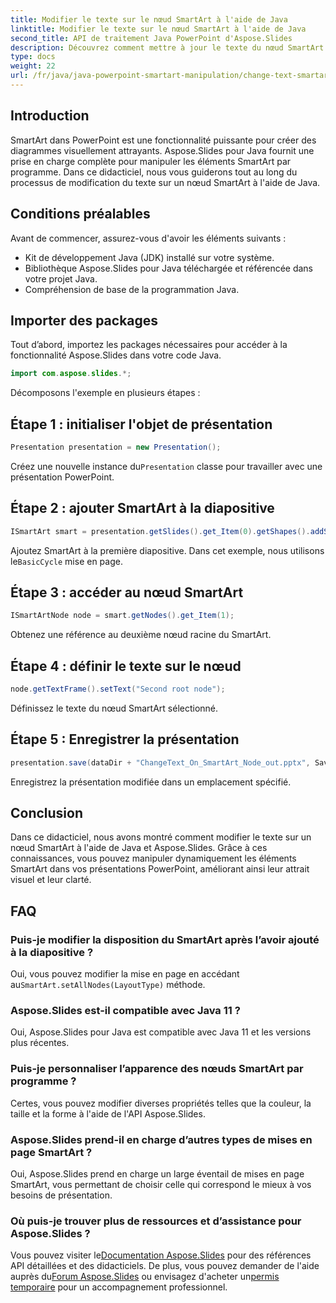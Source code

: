 ```yaml
---
title: Modifier le texte sur le nœud SmartArt à l'aide de Java
linktitle: Modifier le texte sur le nœud SmartArt à l'aide de Java
second_title: API de traitement Java PowerPoint d'Aspose.Slides
description: Découvrez comment mettre à jour le texte du nœud SmartArt dans PowerPoint à l'aide de Java avec Aspose.Slides, améliorant ainsi la personnalisation de la présentation.
type: docs
weight: 22
url: /fr/java/java-powerpoint-smartart-manipulation/change-text-smartart-node-java/
---
```

## Introduction
SmartArt dans PowerPoint est une fonctionnalité puissante pour créer des diagrammes visuellement attrayants. Aspose.Slides pour Java fournit une prise en charge complète pour manipuler les éléments SmartArt par programme. Dans ce didacticiel, nous vous guiderons tout au long du processus de modification du texte sur un nœud SmartArt à l'aide de Java.
## Conditions préalables
Avant de commencer, assurez-vous d'avoir les éléments suivants :
- Kit de développement Java (JDK) installé sur votre système.
- Bibliothèque Aspose.Slides pour Java téléchargée et référencée dans votre projet Java.
- Compréhension de base de la programmation Java.

## Importer des packages
Tout d’abord, importez les packages nécessaires pour accéder à la fonctionnalité Aspose.Slides dans votre code Java.
```java
import com.aspose.slides.*;
```
Décomposons l'exemple en plusieurs étapes :
## Étape 1 : initialiser l'objet de présentation
```java
Presentation presentation = new Presentation();
```
 Créez une nouvelle instance du`Presentation` classe pour travailler avec une présentation PowerPoint.
## Étape 2 : ajouter SmartArt à la diapositive
```java
ISmartArt smart = presentation.getSlides().get_Item(0).getShapes().addSmartArt(10, 10, 400, 300, SmartArtLayoutType.BasicCycle);
```
 Ajoutez SmartArt à la première diapositive. Dans cet exemple, nous utilisons le`BasicCycle` mise en page.
## Étape 3 : accéder au nœud SmartArt
```java
ISmartArtNode node = smart.getNodes().get_Item(1);
```
Obtenez une référence au deuxième nœud racine du SmartArt.
## Étape 4 : définir le texte sur le nœud
```java
node.getTextFrame().setText("Second root node");
```
Définissez le texte du nœud SmartArt sélectionné.
## Étape 5 : Enregistrer la présentation
```java
presentation.save(dataDir + "ChangeText_On_SmartArt_Node_out.pptx", SaveFormat.Pptx);
```
Enregistrez la présentation modifiée dans un emplacement spécifié.

## Conclusion
Dans ce didacticiel, nous avons montré comment modifier le texte sur un nœud SmartArt à l'aide de Java et Aspose.Slides. Grâce à ces connaissances, vous pouvez manipuler dynamiquement les éléments SmartArt dans vos présentations PowerPoint, améliorant ainsi leur attrait visuel et leur clarté.
## FAQ
### Puis-je modifier la disposition du SmartArt après l’avoir ajouté à la diapositive ?
 Oui, vous pouvez modifier la mise en page en accédant au`SmartArt.setAllNodes(LayoutType)` méthode.
### Aspose.Slides est-il compatible avec Java 11 ?
Oui, Aspose.Slides pour Java est compatible avec Java 11 et les versions plus récentes.
### Puis-je personnaliser l’apparence des nœuds SmartArt par programme ?
Certes, vous pouvez modifier diverses propriétés telles que la couleur, la taille et la forme à l'aide de l'API Aspose.Slides.
### Aspose.Slides prend-il en charge d’autres types de mises en page SmartArt ?
Oui, Aspose.Slides prend en charge un large éventail de mises en page SmartArt, vous permettant de choisir celle qui correspond le mieux à vos besoins de présentation.
### Où puis-je trouver plus de ressources et d’assistance pour Aspose.Slides ?
 Vous pouvez visiter le[Documentation Aspose.Slides](https://reference.aspose.com/slides/java/) pour des références API détaillées et des didacticiels. De plus, vous pouvez demander de l'aide auprès du[Forum Aspose.Slides](https://forum.aspose.com/c/slides/11) ou envisagez d'acheter un[permis temporaire](https://purchase.aspose.com/temporary-license/) pour un accompagnement professionnel.
